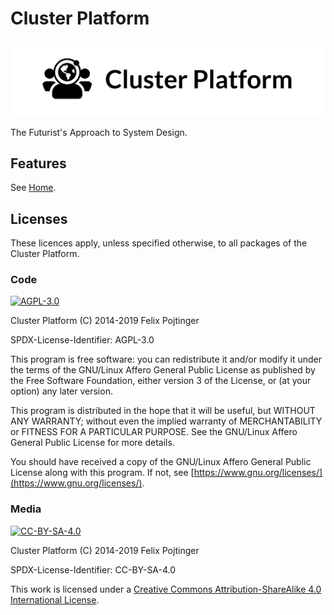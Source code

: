 # Cluster Platform

![Cluster Platform logo](./assets/logo.webp)

The Futurist's Approach to System Design.

## Features

See [Home](./packages/site/src/index.md).

## Licenses

These licences apply, unless specified otherwise, to all packages of the Cluster Platform.

### Code

[![AGPL-3.0](https://www.gnu.org/graphics/agplv3-155x51.png)](./LICENSE.md)

Cluster Platform (C) 2014-2019 Felix Pojtinger

SPDX-License-Identifier: AGPL-3.0

This program is free software: you can redistribute it and/or modify it under the terms of the GNU/Linux Affero General Public License as published by the Free Software Foundation, either version 3 of the License, or (at your option) any later version.

This program is distributed in the hope that it will be useful, but WITHOUT ANY WARRANTY; without even the implied warranty of MERCHANTABILITY or FITNESS FOR A PARTICULAR PURPOSE. See the GNU/Linux Affero General Public License for more details.

You should have received a copy of the GNU/Linux Affero General Public License along with this program. If not, see [https://www.gnu.org/licenses/](https://www.gnu.org/licenses/).

### Media

[![CC-BY-SA-4.0](https://licensebuttons.net/l/by-sa/4.0/88x31.png)](./LICENSE_MEDIA.md)

Cluster Platform (C) 2014-2019 Felix Pojtinger

SPDX-License-Identifier: CC-BY-SA-4.0

This work is licensed under a [Creative Commons Attribution-ShareAlike 4.0 International License](https://creativecommons.org/licenses/by-sa/4.0/).
